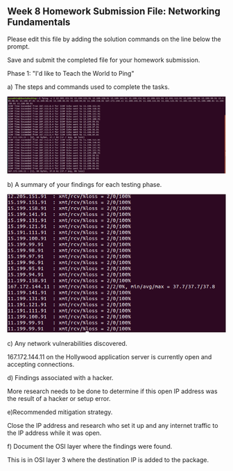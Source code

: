 ## Week 8 Homework Submission File: Networking Fundamentals 

Please edit this file by adding the solution commands on the line below the prompt. 

Save and submit the completed file for your homework submission.


Phase 1: "I'd like to Teach the World to Ping"

a) The steps and commands used to complete the tasks.

![FPING](image/FPING.png)


b) A summary of your findings for each testing phase.

![FPING_Results](image/FPING_Results.png)




c) Any network vulnerabilities discovered.

167.172.144.11 on the Hollywood application server is currently open and accepting connections. 

d) Findings associated with a hacker.

More research needs to be done to determine if this open IP address was the result of a hacker or setup error. 

e)Recommended mitigation strategy.

Close the IP address and research who set it up and any internet traffic to the IP address while it was open. 


f) Document the OSI layer where the findings were found.

This is in OSI layer 3 where the destination IP is added to the package. 